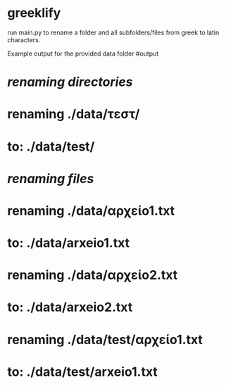 # greeklify

run main.py to rename a folder and all subfolders/files from greek to latin characters.

Example output for the provided data folder
#output
# *renaming directories*
# renaming ./data/τεστ/
# to: ./data/test/
# *renaming files*
# renaming ./data/αρχείο1.txt
# to: ./data/arxeio1.txt
# renaming ./data/αρχείο2.txt
# to: ./data/arxeio2.txt
# renaming ./data/test/αρχείο1.txt
# to: ./data/test/arxeio1.txt
